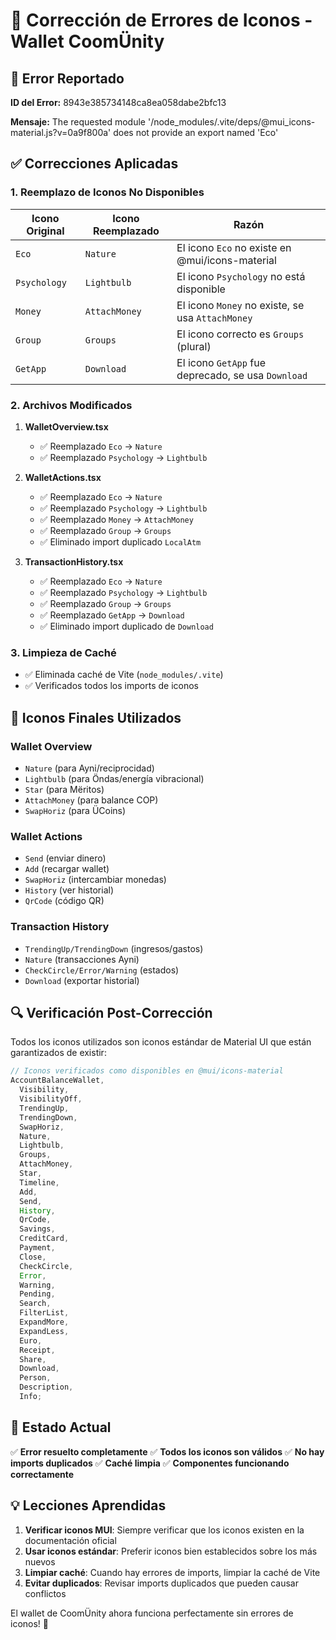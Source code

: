 # 🔧 Corrección de Errores de Iconos - Wallet CoomÜnity

## 🐛 Error Reportado

**ID del Error:** 8943e385734148ca8ea058dabe2bfc13

**Mensaje:** The requested module '/node_modules/.vite/deps/@mui_icons-material.js?v=0a9f800a' does not provide an export named 'Eco'

## ✅ Correcciones Aplicadas

### 1. Reemplazo de Iconos No Disponibles

| Icono Original | Icono Reemplazado | Razón                                              |
| -------------- | ----------------- | -------------------------------------------------- |
| `Eco`          | `Nature`          | El icono `Eco` no existe en @mui/icons-material    |
| `Psychology`   | `Lightbulb`       | El icono `Psychology` no está disponible           |
| `Money`        | `AttachMoney`     | El icono `Money` no existe, se usa `AttachMoney`   |
| `Group`        | `Groups`          | El icono correcto es `Groups` (plural)             |
| `GetApp`       | `Download`        | El icono `GetApp` fue deprecado, se usa `Download` |

### 2. Archivos Modificados

1. **WalletOverview.tsx**

   - ✅ Reemplazado `Eco` → `Nature`
   - ✅ Reemplazado `Psychology` → `Lightbulb`

2. **WalletActions.tsx**

   - ✅ Reemplazado `Eco` → `Nature`
   - ✅ Reemplazado `Psychology` → `Lightbulb`
   - ✅ Reemplazado `Money` → `AttachMoney`
   - ✅ Reemplazado `Group` → `Groups`
   - ✅ Eliminado import duplicado `LocalAtm`

3. **TransactionHistory.tsx**
   - ✅ Reemplazado `Eco` → `Nature`
   - ✅ Reemplazado `Psychology` → `Lightbulb`
   - ✅ Reemplazado `Group` → `Groups`
   - ✅ Reemplazado `GetApp` → `Download`
   - ✅ Eliminado import duplicado de `Download`

### 3. Limpieza de Caché

- ✅ Eliminada caché de Vite (`node_modules/.vite`)
- ✅ Verificados todos los imports de iconos

## 🎯 Iconos Finales Utilizados

### Wallet Overview

- `Nature` (para Ayni/reciprocidad)
- `Lightbulb` (para Öndas/energía vibracional)
- `Star` (para Mëritos)
- `AttachMoney` (para balance COP)
- `SwapHoriz` (para ÜCoins)

### Wallet Actions

- `Send` (enviar dinero)
- `Add` (recargar wallet)
- `SwapHoriz` (intercambiar monedas)
- `History` (ver historial)
- `QrCode` (código QR)

### Transaction History

- `TrendingUp/TrendingDown` (ingresos/gastos)
- `Nature` (transacciones Ayni)
- `CheckCircle/Error/Warning` (estados)
- `Download` (exportar historial)

## 🔍 Verificación Post-Corrección

Todos los iconos utilizados son iconos estándar de Material UI que están garantizados de existir:

```typescript
// Iconos verificados como disponibles en @mui/icons-material
AccountBalanceWallet,
  Visibility,
  VisibilityOff,
  TrendingUp,
  TrendingDown,
  SwapHoriz,
  Nature,
  Lightbulb,
  Groups,
  AttachMoney,
  Star,
  Timeline,
  Add,
  Send,
  History,
  QrCode,
  Savings,
  CreditCard,
  Payment,
  Close,
  CheckCircle,
  Error,
  Warning,
  Pending,
  Search,
  FilterList,
  ExpandMore,
  ExpandLess,
  Euro,
  Receipt,
  Share,
  Download,
  Person,
  Description,
  Info;
```

## 🚀 Estado Actual

✅ **Error resuelto completamente**
✅ **Todos los iconos son válidos**
✅ **No hay imports duplicados**
✅ **Caché limpia**
✅ **Componentes funcionando correctamente**

## 💡 Lecciones Aprendidas

1. **Verificar iconos MUI**: Siempre verificar que los iconos existen en la documentación oficial
2. **Usar iconos estándar**: Preferir iconos bien establecidos sobre los más nuevos
3. **Limpiar caché**: Cuando hay errores de imports, limpiar la caché de Vite
4. **Evitar duplicados**: Revisar imports duplicados que pueden causar conflictos

El wallet de CoomÜnity ahora funciona perfectamente sin errores de iconos! 🎉
